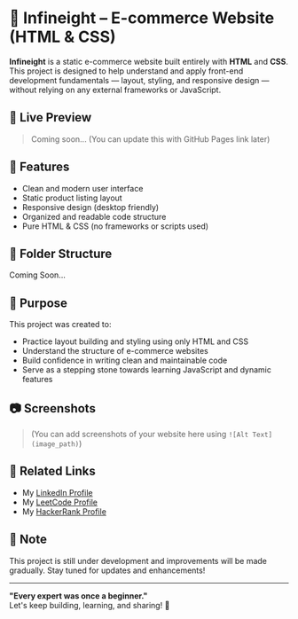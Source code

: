 # 🛒 Infineight – E-commerce Website (HTML & CSS)

**Infineight** is a static e-commerce website built entirely with **HTML** and **CSS**. This project is designed to help understand and apply front-end development fundamentals — layout, styling, and responsive design — without relying on any external frameworks or JavaScript.

## 🚀 Live Preview

> Coming soon... (You can update this with GitHub Pages link later)

## 📌 Features

- Clean and modern user interface
- Static product listing layout
- Responsive design (desktop friendly)
- Organized and readable code structure
- Pure HTML & CSS (no frameworks or scripts used)

## 📁 Folder Structure

Coming Soon...


## 🎯 Purpose

This project was created to:

- Practice layout building and styling using only HTML and CSS
- Understand the structure of e-commerce websites
- Build confidence in writing clean and maintainable code
- Serve as a stepping stone towards learning JavaScript and dynamic features

## 📷 Screenshots

> (You can add screenshots of your website here using `![Alt Text](image_path)`)

## 🔗 Related Links

- My [LinkedIn Profile](https://www.linkedin.com/in/aakashraj7/)
- My [LeetCode Profile](https://leetcode.com/u/aakashraj7/)
- My [HackerRank Profile](https://www.hackerrank.com/profile/aakashrajs1206)

## 📌 Note

This project is still under development and improvements will be made gradually. Stay tuned for updates and enhancements!

---

**"Every expert was once a beginner."**  
Let's keep building, learning, and sharing! 🌱


